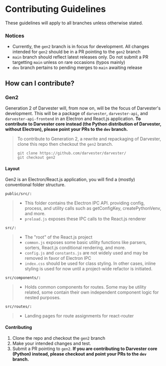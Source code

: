 # Contributing Guidelines

These guidelines will apply to all branches unless otherwise stated.

### Notices
- Currently, the `gen2` branch is in focus for development. All changes intended for `gen2` should be in a PR pointing to the `gen2` branch
- `main` branch should reflect latest releases only. Do not submit a PR targetting `main` unless on rare occasions (typos mainly)
- `dev` branch pertains to pending merges to `main` awaiting release

## How can I contribute?

### Gen2

Generation 2 of Darvester will, from now on, will be the focus of Darvester's development. This will be a package of `darvester`, `darvester-api`, and `darvester-api-frontend` in an Electron and React.js application. **To contribute to Darvester core instead (the Python distribution of Darvester, without Electron), please point your PRs to the `dev` branch.**

> To contribute to Generation 2, a rewrite and repackaging of Darvester, clone this repo then checkout the `gen2` branch.
> ```
> git clone https://github.com/darvester/darvester/
> git checkout gen2
> ```

#### Layout
Gen2 is an Electron/React.js application, you will find a (mostly) conventional folder structure.

`public/src/:`
> - This folder contains the Electron IPC API. providing config, process, and utility calls such as getConfigKey, createPythonVenv, and more.
> - `preload.js` exposes these IPC calls to the React.js renderer

`src/:`
> - The "root" of the React.js project
> - `common.js` exposes some basic utility functions like parsers, sorters, React.js conditional rendering, and more.
> - `config.js` and `constants.js` are not widely used and may be removed in favor of Electron IPC
> - `index.css` should be used for class styling. In other cases, inline styling is used for now until a project-wide refactor is initiated.

`src/components/:`
> - Holds common components for routes. Some may be utility related, some contain their own independent component logic for nested purposes.

`src/routes/:`
> - Landing pages for route assignments for react-router

#### Contributing
1. Clone the repo and checkout the `gen2` branch
2. Make your intended changes and test.
3. Submit a PR pointing to `gen2`. **If you are contributing to Darvester core (Python) instead, please checkout and point your PRs to the `dev` branch.**
